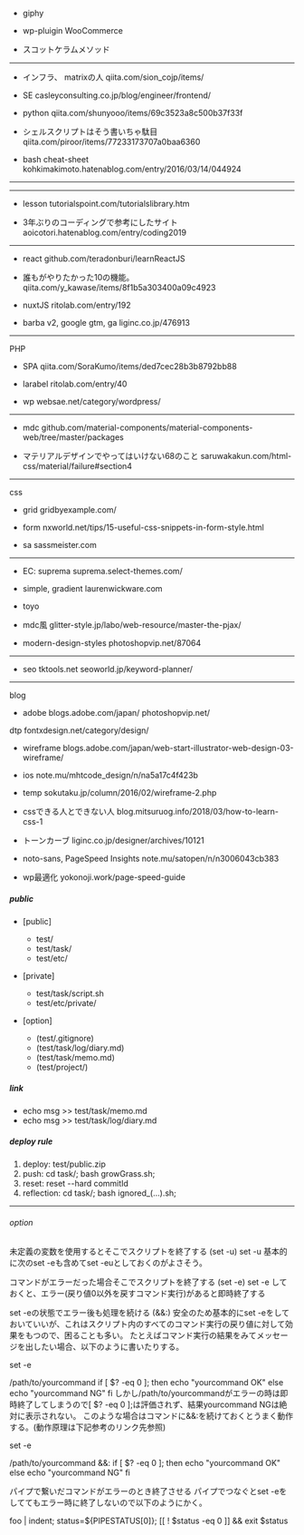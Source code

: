 
+ giphy

+ wp-pluigin
WooCommerce

+ スコットケラムメソッド



___

+ インフラ、 matrixの人
qiita.com/sion_cojp/items/

+ SE
casleyconsulting.co.jp/blog/engineer/frontend/

+ python
qiita.com/shunyooo/items/69c3523a8c500b37f33f

+ シェルスクリプトはそう書いちゃ駄目
qiita.com/piroor/items/77233173707a0baa6360

+ bash cheat-sheet
kohkimakimoto.hatenablog.com/entry/2016/03/14/044924


___


___
+ lesson
tutorialspoint.com/tutorialslibrary.htm

+ 3年ぶりのコーディングで参考にしたサイト
aoicotori.hatenablog.com/entry/coding2019
___
+ react
github.com/teradonburi/learnReactJS

+ 誰もがやりたかった10の機能。
qiita.com/y_kawase/items/8f1b5a303400a09c4923

+ nuxtJS
ritolab.com/entry/192

+ barba v2, google gtm, ga
liginc.co.jp/476913

___
PHP
+ SPA
qiita.com/SoraKumo/items/ded7cec28b3b8792bb88

+ larabel
ritolab.com/entry/40

+ wp
websae.net/category/wordpress/
___
+ mdc
github.com/material-components/material-components-web/tree/master/packages

+ マテリアルデザインでやってはいけない68のこと
saruwakakun.com/html-css/material/failure#section4
___
css
+ grid
gridbyexample.com/

+ form
nxworld.net/tips/15-useful-css-snippets-in-form-style.html

+ sa
sassmeister.com

___

+ EC: suprema
suprema.select-themes.com/

+ simple, gradient
laurenwickware.com

+ toyo

+ mdc風
glitter-style.jp/labo/web-resource/master-the-pjax/

+ modern-design-styles
photoshopvip.net/87064
___
+ seo
tktools.net
seoworld.jp/keyword-planner/
___
blog
+ adobe
blogs.adobe.com/japan/
photoshopvip.net/

dtp
fontxdesign.net/category/design/

+ wireframe
blogs.adobe.com/japan/web-start-illustrator-web-design-03-wireframe/

+ ios
note.mu/mhtcode_design/n/na5a17c4f423b

+ temp
sokutaku.jp/column/2016/02/wireframe-2.php

+ cssできる人とできない人
blog.mitsuruog.info/2018/03/how-to-learn-css-1

+ トーンカーブ
liginc.co.jp/designer/archives/10121

+ noto-sans, PageSpeed Insights
note.mu/satopen/n/n3006043cb383

+ wp最適化
yokonoji.work/page-speed-guide


##### public
+ [public]
  - test/
  - test/task/
  - test/etc/

+ [private]
  - test/task/script.sh
  - test/etc/private/

+ [option]
  - (test/.gitignore)
  - (test/task/log/diary.md)
  - (test/task/memo.md)
  - (test/project/)


##### link
+ echo msg >> test/task/memo.md
+ echo msg >> test/task/log/diary.md


##### deploy rule
1. deploy: test/public.zip
2. push: cd task/; bash growGrass.sh;
3. reset: reset --hard commitId
4. reflection: cd task/; bash ignored_(...).sh;

___
###### option
未定義の変数を使用するとそこでスクリプトを終了する (set -u)
set -u
基本的に次のset -eも含めてset -euとしておくのがよさそう。

コマンドがエラーだった場合そこでスクリプトを終了する (set -e)
set -e
しておくと、エラー(戻り値0以外を戻すコマンド実行)があると即時終了する

set -eの状態でエラー後も処理を続ける (&&:)
安全のため基本的にset -eをしておいていいが、これはスクリプト内のすべてのコマンド実行の戻り値に対して効果をもつので、困ることも多い。 たとえばコマンド実行の結果をみてメッセージを出したい場合、以下のように書いたりする。

set -e

/path/to/yourcommand
if [ $? -eq 0 ]; then
    echo "yourcommand OK"
else
    echo "yourcommand NG"
fi
しかし/path/to/yourcommandがエラーの時は即時終了してしまうので[ $? -eq 0 ];は評価されず、結果yourcommand NGは絶対に表示されない。 このような場合はコマンドに&&:を続けておくとうまく動作する。(動作原理は下記参考のリンク先参照)

set -e

/path/to/yourcommand &&:
if [ $? -eq 0 ]; then
    echo "yourcommand OK"
else
    echo "yourcommand NG"
fi

パイプで繋いだコマンドがエラーのとき終了させる
パイプでつなぐとset -eをしててもエラー時に終了しないので以下のようにかく。

foo | indent; status=${PIPESTATUS[0]}; [[ ! $status -eq 0 ]] && exit $status





